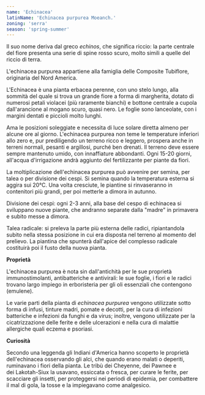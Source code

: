 ```yaml
---
name: 'Echinacea'
latinName: 'Echinacea purpurea Moeanch.'
zoning: 'serra'
season: 'spring-summer'
---
```


Il suo nome deriva dal greco _echinos_, che significa riccio: la parte
centrale del fiore presenta una serie di spine rosso scuro, molto simili
a quelle del riccio di terra.

L\'echinacea purpurea appartiene alla famiglia delle Composite
Tubiflore, originaria del Nord America.

L'Echinacea è una pianta erbacea perenne, con uno stelo lungo, alla
sommità del quale si trova un grande fiore a forma di margherita, dotato
di numerosi petali violacei (più raramente bianchi) e bottone centrale a
cupola dall\'arancione al mogano scuro, quasi nero. Le foglie sono
lanceolate, con i margini dentati e piccioli molto lunghi.

Ama le posizioni soleggiate e necessita di luce solare diretta almeno
per alcune ore al giorno. L\'echinacea purpurea non teme le temperature
inferiori allo zero e, pur prediligendo un terreno ricco e leggero,
prospera anche in terreni normali, pesanti e argillosi, purché ben
drenati. Il terreno deve essere sempre mantenuto umido, con innaffiature
abbondanti. Ogni 15-20 giorni, all\'acqua d\'irrigazione andrà aggiunto
del fertilizzante per piante da fiori.

La moltiplicazione dell\'echinacea purpurea può avvenire per semina,
per talea o per divisione dei cespi. Si semina quando la temperatura
esterna si aggira sui 20°C. Una volta cresciute, le piantine si
rinvaseranno in contenitori più grandi, per poi metterle a dimora in
autunno.

Divisione dei cespi: ogni 2-3 anni, alla base del cespo
di echinacea si sviluppano nuove piante, che andranno separate
dalla \"madre\" in primavera e subito messe a dimora.

Talea radicale: si preleva la parte più esterna delle radici,
ripiantandola subito nella stessa posizione in cui era disposta nel
terreno al momento del prelievo. La piantina che spunterà dall\'apice
del complesso radicale costituirà poi il fusto della nuova
pianta.

**Proprietà**

L\'echinacea purpurea è nota sin dall\'antichità per le sue proprietà
immunostimolanti, antibatteriche e antivirali: le sue foglie, i fiori e
le radici trovano largo impiego in erboristeria per gli oli essenziali
che contengono (emulene).

Le varie parti della pianta di *echinacea purpurea* vengono
utilizzate sotto forma di infusi, tinture madri, pomate e decotti, per
la cura di infezioni batteriche e infezioni da funghi e da virus;
inoltre, vengono utilizzate per la cicatrizzazione delle ferite e delle
ulcerazioni e nella cura di malattie allergiche quali eczema e
psoriasi.

**Curiosità**

Secondo una leggenda gli Indiani d'America hanno scoperto le proprietà
dell'echinacea osservando gli alci, che quando erano malati o deperiti,
ruminavano i fiori della pianta. Le tribù dei Cheyenne, dei Pawnee e
dei Lakotah-Siux la usavano, essiccata o fresca, per curare le ferite,
per scacciare gli insetti, per proteggersi nei periodi di
epidemia, per combattere il mal di gola, la tosse e la
impiegavano come analgesico.
